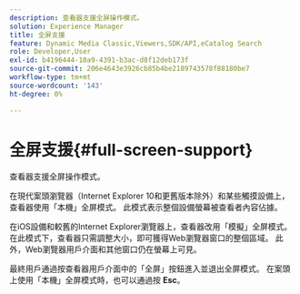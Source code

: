 ```yaml
---
description: 查看器支援全屏操作模式。
solution: Experience Manager
title: 全屏支援
feature: Dynamic Media Classic,Viewers,SDK/API,eCatalog Search
role: Developer,User
exl-id: b4196444-10a9-4391-b3ac-d8f12deb173f
source-git-commit: 206e4643e3926cb85b4be2189743578f88180be7
workflow-type: tm+mt
source-wordcount: '143'
ht-degree: 0%

---
```


# 全屏支援{#full-screen-support}

查看器支援全屏操作模式。

在現代案頭瀏覽器（Internet Explorer 10和更舊版本除外）和某些觸摸設備上，查看器使用「本機」全屏模式。 此模式表示整個設備螢幕被查看者內容佔據。

在iOS設備和較舊的Internet Explorer瀏覽器上，查看器改用「模擬」全屏模式。 在此模式下，查看器只需調整大小，即可獲得Web瀏覽器窗口的整個區域。 此外，Web瀏覽器用戶介面和其他窗口仍在螢幕上可見。

最終用戶通過按查看器用戶介面中的「全屏」按鈕進入並退出全屏模式。 在案頭上使用「本機」全屏模式時，也可以通過按 **Esc**。
